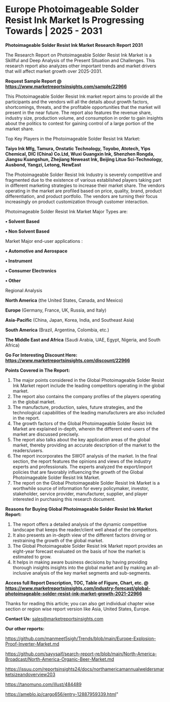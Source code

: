 # Europe Photoimageable Solder Resist Ink Market Is Progressing Towards | 2025 - 2031

<strong>Photoimageable Solder Resist Ink Market Research Report 2031</strong>

The Research Report on Photoimageable Solder Resist Ink Market is a Skillful and Deep Analysis of the Present Situation and Challenges. This research report also analyzes other important trends and market drivers that will affect market growth over 2025-2031.

<strong>Request Sample Report @ <a href=https://www.marketreportsinsights.com/sample/22966>https://www.marketreportsinsights.com/sample/22966</a></strong>

This Photoimageable Solder Resist Ink market report aims to provide all the participants and the vendors will all the details about growth factors, shortcomings, threats, and the profitable opportunities that the market will present in the near future. The report also features the revenue share, industry size, production volume, and consumption in order to gain insights about the politics to contest for gaining control of a large portion of the market share.

Top Key Players in the Photoimageable Solder Resist Ink Market:

<strong>Taiyo Ink Mfg, Tamura, Onstatic Technology, Toyobo, Atotech, Yips Chemical, DIC (China) Co.Ltd, Wuxi Guangxin Ink, Shenzhen Rongda, Jiangsu Kuangshun, Zhejiang Neweast Ink, Beijing Lituo Sci-Technology, Ausbond, Yangzi, Letong, NewEast</strong>

The Photoimageable Solder Resist Ink Industry is severely competitive and fragmented due to the existence of various established players taking part in different marketing strategies to increase their market share. The vendors operating in the market are profiled based on price, quality, brand, product differentiation, and product portfolio. The vendors are turning their focus increasingly on product customization through customer interaction.

Photoimageable Solder Resist Ink Market Major Types are:

<strong>• Solvent Based

• Non Solvent Based</strong>

Market Major end-user applications :

<strong>• Automotive and Aerospace

• Instrument

• Consumer Electronics

• Other</strong>

Regional Analysis

</u><strong><b>North America</b></strong> (the United States, Canada, and Mexico)

<strong><b>Europe </b></strong>(Germany, France, UK, Russia, and Italy)

<strong><b>Asia-Pacific</b></strong> (China, Japan, Korea, India, and Southeast Asia)

<strong><b>South America</b></strong> (Brazil, Argentina, Colombia, etc.)

<strong><b>The Middle East and Africa</b></strong> (Saudi Arabia, UAE, Egypt, Nigeria, and South Africa)

<strong>Go For Interesting Discount Here: <a href=https://www.marketreportsinsights.com/discount/22966>https://www.marketreportsinsights.com/discount/22966</a></strong>

<strong>Points Covered in The Report:</strong>
<ol>
  <li>The major points considered in the Global Photoimageable Solder Resist Ink Market report include the leading competitors operating in the global market.</li>
  <li>The report also contains the company profiles of the players operating in the global market.</li>
  <li>The manufacture, production, sales, future strategies, and the technological capabilities of the leading manufacturers are also included in the report.</li>
  <li>The growth factors of the Global Photoimageable Solder Resist Ink Market are explained in-depth, wherein the different end-users of the market are discussed precisely.</li>
  <li>The report also talks about the key application areas of the global market, thereby providing an accurate description of the market to the readers/users.</li>
  <li>The report incorporates the SWOT analysis of the market. In the final section, the report features the opinions and views of the industry experts and professionals. The experts analyzed the export/import policies that are favorably influencing the growth of the Global Photoimageable Solder Resist Ink Market.</li>
  <li>The report on the Global Photoimageable Solder Resist Ink Market is a worthwhile source of information for every policymaker, investor, stakeholder, service provider, manufacturer, supplier, and player interested in purchasing this research document.</li>
</ol>
<strong>Reasons for Buying Global Photoimageable Solder Resist Ink Market Report:</strong>

<ol>
  <li>The report offers a detailed analysis of the dynamic competitive landscape that keeps the reader/client well ahead of the competitors.</li>
  <li>It also presents an in-depth view of the different factors driving or restraining the growth of the global market.</li>
  <li>The Global Photoimageable Solder Resist Ink Market report provides an eight-year forecast evaluated on the basis of how the market is estimated to grow.</li>
  <li>It helps in making aware business decisions by having providing thorough insights insights into the global market and by making an all-inclusive analysis of the key market segments and sub-segments.</li>
</ol>
<strong>Access full Report Description, TOC, Table of Figure, Chart, etc. @ <a href=https://www.marketreportsinsights.com/industry-forecast/global-photoimageable-solder-resist-ink-market-growth-2021-22966>https://www.marketreportsinsights.com/industry-forecast/global-photoimageable-solder-resist-ink-market-growth-2021-22966</a></strong>


Thanks for reading this article; you can also get individual chapter wise section or region wise report version like Asia, United States, Europe.

<strong>Contact Us:</strong>
sales@marketreportsinsights.com

<strong>Our other reports:</strong>

<a href=https://github.com/manmeet5sigh/Trends/blob/main/Europe-Explosion-Proof-Inverter-Market.md>https://github.com/manmeet5sigh/Trends/blob/main/Europe-Explosion-Proof-Inverter-Market.md</a>

<a href=https://github.com/sayysaif/search-report-re/blob/main/North-America-Broadcast/North-America-Organic-Beer-Market.md>https://github.com/sayysaif/search-report-re/blob/main/North-America-Broadcast/North-America-Organic-Beer-Market.md</a>

<a href=https://issuu.com/reportsinsights24/docs/northamericamannualweldersmarketsizeandoverview203>https://issuu.com/reportsinsights24/docs/northamericamannualweldersmarketsizeandoverview203</a>

<a href=https://tanomuno.com/illust/484489>https://tanomuno.com/illust/484489</a>

<a href=https://ameblo.jp/cargo656/entry-12887959339.html>https://ameblo.jp/cargo656/entry-12887959339.html</a>"
